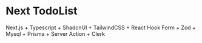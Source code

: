 # Next TodoList

Next.js + Typescript + ShadcnUI + TailwindCSS + React Hook Form + Zod + Mysql + Prisma + Server Action + Clerk